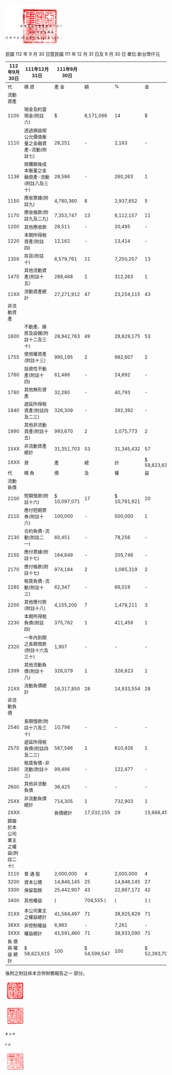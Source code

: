 

![0_image_0.png](0_image_0.png)

民國 112 年 9 月 30 日暨民國 111 年 12 月 31 日及 9 月 30 日
單位:新台幣仟元

| 112年9月30日                       | 111年12月31日                                    | 111年9月30日   |              |              |              |            |              |     |              |     |           |    |     |
|------------------------------------|--------------------------------------------------|----------------|--------------|--------------|--------------|------------|--------------|-----|--------------|-----|-----------|----|-----|
| 代                                 | 碼 資                                            | 產 金          | 額           | %           | 金           | 額         | %           | 金  | 額           | %  |           |    |     |
| 流動資產                           |                                                  |                |              |              |              |            |              |     |              |     |           |    |     |
| 1100                               | 現金及約當現金(附註六)                         | $              | 8,171,066    | 14           | $            | 6,345,451  | 12           | $   | 4,258,508    | 8   |           |    |     |
| 1110                               | 透過損益按公允價值衡量之金融資產-流動(附註七) | 28,251         | -            | 2,163        | -            | -          | -            |     |              |     |           |    |     |
| 1136                               | 按攤銷後成本衡量之金融資產-流動(附註八及三十) | 28,586         | -            | 260,263      | 1            | 828,233    | 2            |     |              |     |           |    |     |
| 1150                               | 應收票據(附註九)                               | 4,780,360      | 8            | 2,937,652    | 5            | 2,564,502  | 5            |     |              |     |           |    |     |
| 1170                               | 應收帳款(附註九及二九)                         | 7,353,747      | 13           | 6,112,157    | 11           | 5,971,669  | 11           |     |              |     |           |    |     |
| 1200                               | 其他應收款                                       | 28,511         | -            | 20,495       | -            | 21,745     | -            |     |              |     |           |    |     |
| 1220                               | 本期所得稅資產(附註四)                         | 12,162         | -            | 13,414       | -            | 11,698     | -            |     |              |     |           |    |     |
| 130X                               | 存貨(附註十)                                   | 6,579,761      | 11           | 7,250,257    | 13           | 6,942,271  | 13           |     |              |     |           |    |     |
| 1470                               | 其他流動資產(附註十五)                         | 289,468        | 1            | 312,263      | 1            | 295,053    | 1            |     |              |     |           |    |     |
| 11XX                               | 流動資產總計                                     | 27,271,912     | 47           | 23,254,115   | 43           | 20,893,679 | 40           |     |              |     |           |    |     |
| 非流動資產                         |                                                  |                |              |              |              |            |              |     |              |     |           |    |     |
| 1600                               | 不動產、廠房及設備(附註十二及三十)             | 28,942,763     | 49           | 28,829,175   | 53           | 28,408,708 | 54           |     |              |     |           |    |     |
| 1755                               | 使用權資產(附註十三)                           | 995,195        | 2            | 982,607      | 2            | 1,016,799  | 2            |     |              |     |           |    |     |
| 1760                               | 投資性不動產(附註十四)                         | 61,486         | -            | 24,692       | -            | -          | -            |     |              |     |           |    |     |
| 1780                               | 其他無形資產                                     | 32,280         | -            | 40,793       | -            | 44,580     | -            |     |              |     |           |    |     |
| 1840                               | 遞延所得稅資產(附註四及二三)                   | 326,309        | -            | 392,392      | -            | 439,649    | 1            |     |              |     |           |    |     |
| 1990                               | 其他非流動資產(附註十五)                       | 993,670        | 2            | 1,075,773    | 2            | 1,590,291  | 3            |     |              |     |           |    |     |
| 15XX                               | 非流動資產總計                                   | 31,351,703     | 53           | 31,345,432   | 57           | 31,500,027 | 60           |     |              |     |           |    |     |
| 1XXX                               | 資                                               | 產             | 總           | 計           | $ 58,623,615 | 100        | $ 54,599,547 | 100 | $ 52,393,706 | 100 |           |    |     |
| 代                                 | 碼 負                                            | 債             | 及           | 權           | 益           |            |              |     |              |     |           |    |     |
| 流動負債                           |                                                  |                |              |              |              |            |              |     |              |     |           |    |     |
| 2100                               | 短期借款(附註十六)                             | $ 10,097,071   | 17           | $ 10,781,921 | 20           | $          | 9,164,112    | 18  |              |     |           |    |     |
| 2110                               | 應付短期票券(附註十六)                         | 100,000        | -            | 500,000      | 1            | 300,000    | 1            |     |              |     |           |    |     |
| 2130                               | 合約負債-流動(附註二一)                       | 60,451         | -            | 78,256       | -            | 62,489     | -            |     |              |     |           |    |     |
| 2150                               | 應付票據(附註十七)                             | 164,849        | -            | 205,746      | -            | 200,906    | -            |     |              |     |           |    |     |
| 2170                               | 應付帳款(附註十七)                             | 974,184        | 2            | 1,085,319    | 2            | 831,975    | 2            |     |              |     |           |    |     |
| 2280                               | 租賃負債-流動(附註十三)                       | 62,347         | -            | 66,019       | -            | 68,880     | -            |     |              |     |           |    |     |
| 2200                               | 其他應付款(附註十八)                           | 4,155,200      | 7            | 1,478,211    | 3            | 2,351,333  | 4            |     |              |     |           |    |     |
| 2230                               | 本期所得稅負債(附註四)                         | 375,762        | 1            | 411,459      | 1            | 454,948    | 1            |     |              |     |           |    |     |
| 2320                               | 一年內到期之長期借款(附註十六及三十)           | 1,907          | -            | -            | -            | -          | -            |     |              |     |           |    |     |
| 2399                               | 其他流動負債(附註十八)                         | 326,079        | 1            | 326,623      | 1            | 224,300    | -            |     |              |     |           |    |     |
| 21XX                               | 流動負債總計                                     | 16,317,850     | 28           | 14,933,554   | 28           | 13,658,943 | 26           |     |              |     |           |    |     |
| 非流動負債                         |                                                  |                |              |              |              |            |              |     |              |     |           |    |     |
| 2540                               | 長期借款(附註十六及三十)                       | 10,798         | -            | -            | -            | -          | -            |     |              |     |           |    |     |
| 2570                               | 遞延所得稅負債(附註四及二三)                   | 567,586        | 1            | 610,426      | 1            | 572,402    | 1            |     |              |     |           |    |     |
| 2580                               | 租賃負債-非流動(附註十三)                     | 99,496         | -            | 122,477      | -            | 136,313    | -            |     |              |     |           |    |     |
| 2600                               | 其他非流動負債                                   | 36,425         | -            | -            | -            | -          | -            |     |              |     |           |    |     |
| 25XX                               | 非流動負債總計                                   | 714,305        | 1            | 732,903      | 1            | 708,715    | 1            |     |              |     |           |    |     |
| 2XXX                               |                                                  | 負債總計       | 17,032,155   | 29           | 15,666,457   | 29         | 14,367,658   | 27  |              |     |           |    |     |
| 歸屬於本公司業主之權益(附註二十) |                                                  |                |              |              |              |            |              |     |              |     |           |    |     |
| 3110                               | 普 通 股                                         | 2,000,000      | 4            | 2,000,000    | 4            | 2,000,000  | 4            |     |              |     |           |    |     |
| 3200                               | 資本公積                                         | 14,846,145     | 25           | 14,846,145   | 27           | 14,846,145 | 29           |     |              |     |           |    |     |
| 3300                               | 保留盈餘                                         | 25,442,907     | 43           | 22,867,172   | 42           | 21,525,234 | 41           |     |              |     |           |    |     |
| 3400                               | 其他權益                                         | (              | 704,555 )    | (            | 1 )          | (          | 787,488 )    | (   | 2 )          | (   | 352,686 ) | (  | 1 ) |
| 31XX                               | 本公司業主之權益總計                             | 41,584,497     | 71           | 38,925,829   | 71           | 38,018,693 | 73           |     |              |     |           |    |     |
| 36XX                               | 非控制權益                                       | 6,963          | -            | 7,261        | -            | 7,355      | -            |     |              |     |           |    |     |
| 3XXX                               | 權益總計                                         | 41,591,460     | 71           | 38,933,090   | 71           | 38,026,048 | 73           |     |              |     |           |    |     |
| 負 債 與 權 益 總 計               | $ 58,623,615                                     | 100            | $ 54,599,547 | 100          | $ 52,393,706 | 100        |              |     |              |     |           |    |     |

後附之附註係本合併財務報告之一 部分。

![0_image_1.png](0_image_1.png)

![0_image_3.png](0_image_3.png)

![0_image_4.png](0_image_4.png)

![0_image_5.png](0_image_5.png)

![0_image_2.png](0_image_2.png)

